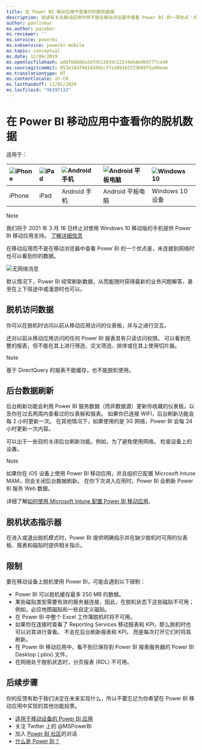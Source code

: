 ```yaml
---
title: 在 Power BI 移动应用中查看你的脱机数据
description: 阅读有关在移动应用中而不是在移动浏览器中查看 Power BI 的一项优点：未连接网络时也可以查看数据。
author: paulinbar
ms.author: painbar
ms.reviewer: ''
ms.service: powerbi
ms.subservice: powerbi-mobile
ms.topic: conceptual
ms.date: 12/09/2019
ms.openlocfilehash: addf608d6a3d7d51203dc22534eb8e9b9777ce49
ms.sourcegitcommit: 653e18d7041d3dd1cf7a38010372366975a98eae
ms.translationtype: HT
ms.contentlocale: zh-CN
ms.lasthandoff: 12/01/2020
ms.locfileid: "96397133"
---
```

# <a name="view-your-data-offline-in-the-power-bi-mobile-apps"></a>在 Power BI 移动应用中查看你的脱机数据
适用于：

| ![iPhone](./media/mobile-apps-offline-data/iphone-logo-50-px.png) | ![iPad](./media/mobile-apps-offline-data/ipad-logo-50-px.png) | ![Android 手机](./media/mobile-apps-offline-data/android-phone-logo-50-px.png) | ![Android 平板电脑](./media/mobile-apps-offline-data/android-tablet-logo-50-px.png) | ![Windows 10](./media/mobile-apps-offline-data/win-10-logo-50-px.png) |
|:--- |:--- |:--- |:--- |:--- |
| iPhone |iPad |Android 手机 |Android 平板电脑 |Windows 10 设备 |

>[!NOTE]
>我们将于 2021 年 3 月 16 日终止对使用 Windows 10 移动版的手机提供 Power BI 移动应用支持。 [了解详细信息](/legal/powerbi/powerbi-mobile/power-bi-mobile-app-end-of-support-for-windows-phones)

在移动应用而不是在移动浏览器中查看 Power BI 的一个优点是，未连接到网络时也可以看到你的数据。 

![无网络消息](./media/mobile-apps-offline-data/power-bi-iphone-no-network.png)

默认情况下，Power BI 经常刷新数据，从而能随时获得最新的业务问题解答，甚至在上下班途中或漫游时也可以。

## <a name="data-access-while-youre-offline"></a>脱机访问数据
你可以在脱机时访问以前从移动应用访问的仪表板，并与之进行交互。

还对以前从移动应用访问的任何 Power BI 报表具有只读访问权限。 可以看到完整的报表，但不能在其上进行筛选、交叉筛选、排序或在其上使用切片器。

>[!NOTE]
> 基于 DirectQuery 的报表不能缓存，也不能脱机使用。

## <a name="background-data-refresh"></a>后台数据刷新
后台刷新功能会利用 Power BI 服务数据（而非数据源）更新你收藏的仪表板，以及你在过去两周内查看过的仪表板和报表。 如果你已连接 WIFI，后台刷新功能会每 2 小时更新一次。 在其他情况下，如果使用的是 3G 网络，Power BI 会每 24 小时更新一次内容。

可以出于一些目的关闭后台刷新功能。例如，为了避免使用网络。 检查设备上的设置。

> [!NOTE]
> 如果你在 iOS 设备上使用 Power BI 移动应用，并且组织已配置 Microsoft Intune MAM，则会关闭后台数据刷新。 在你下次进入应用时，Power BI 会刷新 Power BI 服务 Web 数据。
> 
> 详细了解[如何使用 Microsoft Intune 配置 Power BI 移动应用](../../admin/service-admin-mobile-intune.md)。 
> 
> 

## <a name="offline-indicators"></a>脱机状态指示器
在进入或退出脱机模式时，Power BI 提供明确指示并在缺少脱机时可用的仪表板、报表和磁贴时提供相关指示。

## <a name="limitations"></a>限制
要在移动设备上脱机使用 Power BI，可能会遇到以下限制：

* Power BI 可以脱机缓存最多 250 MB 的数据。
* 某些磁贴类型需要有效的服务器连接，因此，在脱机状态下这些磁贴不可用；例如，必应地图磁贴和一些自定义磁贴。
* 在 Power BI 中整个 Excel 工作簿脱机时将不可用。
* 如果你在连接时查看了 Reporting Services 移动报表和 KPI，那么脱机时也可以对其进行查看。 不会在后台刷新报表和 KPI。 而是每次打开它们时将其刷新。
* 在 Power BI 移动应用中，看不到已保存到 Power BI 报表服务器的 Power BI Desktop (.pbix) 文件。 
* 在网络处于脱机状态时，分页报表 (RDL) 不可用。

## <a name="next-steps"></a>后续步骤
你的反馈有助于我们决定在未来实现什么，所以不要忘记为你希望在 Power BI 移动应用中实现的其他功能投票。 

* [适用于移动设备的 Power BI 应用](mobile-apps-for-mobile-devices.md)
* 关注 Twitter 上的 @MSPowerBI
* 加入 [Power BI 社区](https://community.powerbi.com/)的对话
* [什么是 Power BI？](../../fundamentals/power-bi-overview.md)